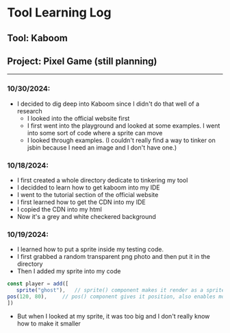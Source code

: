 # Tool Learning Log

## Tool: **Kaboom**

## Project: **Pixel Game (still planning)**

---

### 10/30/2024:
* I decided to dig deep into Kaboom since I didn't do that well of a research
  * I looked into the official website first
  * I first went into the playground and looked at some examples. I went into some sort of code where a sprite can move
  * I looked through examples. (I couldn't really find a way to tinker on jsbin because I need an image and I don't have one.)

### 10/18/2024:
* I first created a whole directory dedicate to tinkering my tool
* I decidded to learn how to get kaboom into my IDE
 * I went to the tutorial section of the official website
 * I first learned how to get the CDN into my IDE
 * I copied the CDN into my html
  * Now it's a grey and white checkered background

### 10/19/2024:
* I learned how to put a sprite inside my testing code.
 * I first grabbed a random transparent png photo and then put it in the directory
 * Then I added my sprite into my code
 ```js
const player = add([
	sprite("ghost"),   // sprite() component makes it render as a sprite
 pos(120, 80),     // pos() component gives it position, also enables movement
])
```
 * But when I looked at my sprite, it was too big and I don't really know how to make it smaller


<!-- 
* Links you used today (websites, videos, etc)
* Things you tried, progress you made, etc
* Challenges, a-ha moments, etc
* Questions you still have
* What you're going to try next
-->
